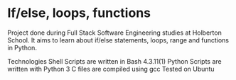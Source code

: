 # If/else, loops, functions
Project done during Full Stack Software Engineering studies at Holberton School. It aims to learn about if/else statements, loops, range and functions in Python.

Technologies
Shell Scripts are written in Bash 4.3.11(1)
Python Scripts are written with Python 3
C files are compiled using gcc 
Tested on Ubuntu
